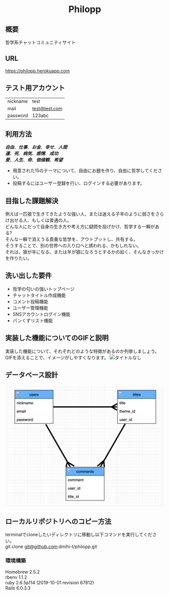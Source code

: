 <h1 align="center">
Philopp
</h1>

## 概要

哲学系チャットコミュニティサイト

## URL
https://philopp.herokuapp.com

## テスト用アカウント

|               |                 |
| ------------- | --------------- |
| nickname      | test            |
| mail          | test@test.com   |
| password      | 123abc          |

## 利用方法

_**自由**_、_**仕事**_、_**お金**_、_**幸せ**_、_**人間**_<br>
_**運**_、_**死**_、_**病気**_、_**感情**_、_**成功**_<br>
_**愛**_、_**人生**_、_**命**_、_**価値観**_、_**希望**_<br>
- 用意された15のテーマについて、自由にお題を作り、自由に哲学してください。
- 投稿するにはユーザー登録を行い、ログインする必要があります。


## 目指した課題解決

例えば一匹狼で生きてきたような強い人、または迷える子羊のように弱さをさらけ出せる人、もしくは普通の人。<br>
どんな人にだって自身の生き方や考え方に疑問を投げかけ、哲学する一瞬がある?<br>
そんな一瞬で消えうる貴重な哲学を、アウトプットし、共有する。<br>
そうすることで、別の世界への入り口へと誘われる、かもしれない。<br>
それは、狼が羊になる、または羊が狼になろうとするかの如く、そんなきっかけを作りたい。<br>

## 洗い出した要件

- 哲学の匂いの強いトップページ
- チャットタイトル作成機能
- コメント投稿機能
- ユーザー管理機能
- SNSアカウントログイン機能
- パンくずリスト機能

## 実装した機能についてのGIFと説明

実装した機能について、それぞれどのような特徴があるのか列挙しましょう。GIFを添えることで、イメージがしやすくなります。
![タイトルなし](https://user-images.githubusercontent.com/69739323/95448224-f5020d80-099d-11eb-9d37-a46c7f651eb1.gif)

## データベース設計

<img src="app/assets/images/er.png" width="600">

## ローカルリポジトリへのコピー方法

terminalでcloneしたいディレクトリに移動し以下コマンドを実行してください。  
git clone git@github.com:dmihi-t/philopp.git

### 環境構築
Homebrew 2.5.2  
rbenv 1.1.2  
ruby 2.6.5p114 (2019-10-01 revision 67812)  
Rails 6.0.3.3  
